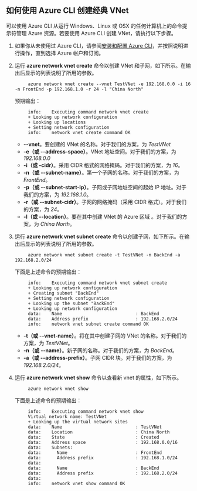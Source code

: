 ## 如何使用 Azure CLI 创建经典 VNet

可以使用 Azure CLI 从运行 Windows、Linux 或 OSX 的任何计算机上的命令提示符管理 Azure 资源。若要使用 Azure CLI 创建 VNet，请执行以下步骤。

1. 如果你从未使用过 Azure CLI，请参阅[安装和配置 Azure CLI](../articles/xplat-cli-install.md)，并按照说明进行操作，直到选择 Azure 帐户和订阅。
2. 运行 **azure network vnet create** 命令以创建 VNet 和子网，如下所示。在输出后显示的列表说明了所用的参数。

			azure network vnet create --vnet TestVNet -e 192.168.0.0 -i 16 -n FrontEnd -p 192.168.1.0 -r 24 -l "China North"
	
	预期输出：

			info:    Executing command network vnet create
			+ Looking up network configuration
			+ Looking up locations
			+ Setting network configuration
			info:    network vnet create command OK

	- **--vnet**。要创建的 VNet 的名称。对于我们的方案，为 *TestVNet*
	- **-e（或 --address-space）**。VNet 地址空间。对于我们的方案，为 *192.168.0.0*
	- **-i（或 -cidr）**。采用 CIDR 格式的网络掩码。对于我们的方案，为 *16*。
	- **-n（或 --subnet-name）**。第一个子网的名称。对于我们的方案，为 *FrontEnd*。
	- **-p（或 --subnet-start-ip）**。子网或子网地址空间的起始 IP 地址。对于我们的方案，为 *192.168.1.0*。
	- **-r（或 --subnet-cidr）**。子网的网络掩码（采用 CIDR 格式）。对于我们的方案，为 *24*。
	- **-l（或 --location）**。要在其中创建 VNet 的 Azure 区域 。对于我们的方案，为 *China North*。

3. 运行 **azure network vnet subnet create** 命令以创建子网，如下所示。在输出后显示的列表说明了所用的参数。

			azure network vnet subnet create -t TestVNet -n BackEnd -a 192.168.2.0/24
	
	下面是上述命令的预期输出：

			info:    Executing command network vnet subnet create
			+ Looking up network configuration
			+ Creating subnet "BackEnd"
			+ Setting network configuration
			+ Looking up the subnet "BackEnd"
			+ Looking up network configuration
			data:    Name                            : BackEnd
			data:    Address prefix                  : 192.168.2.0/24
			info:    network vnet subnet create command OK

	- **-t（或 --vnet-name）**。将在其中创建子网的 VNet 的名称。对于我们的方案，为 *TestVNet*。
	- **-n（或 --name）**。新子网的名称。对于我们的方案，为 *BackEnd*。
	- **-a（或 --address-prefix）**。子网 CIDR 块。对于我们的方案，为 *192.168.2.0/24*。

4. 运行 **azure network vnet show** 命令以查看新 vnet 的属性，如下所示。

			azure network vnet show

	下面是上述命令的预期输出：

			info:    Executing command network vnet show
			Virtual network name: TestVNet
			+ Looking up the virtual network sites
			data:    Name                            : TestVNet
			data:    Location                        : China North
			data:    State                           : Created
			data:    Address space                   : 192.168.0.0/16
			data:    Subnets:
			data:      Name                          : FrontEnd
			data:      Address prefix                : 192.168.1.0/24
			data:
			data:      Name                          : BackEnd
			data:      Address prefix                : 192.168.2.0/24
			data:
			info:    network vnet show command OK

<!---HONumber=76-->
